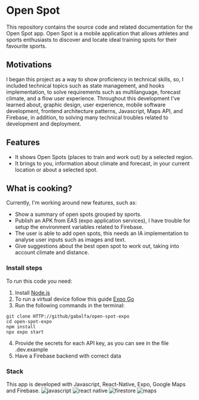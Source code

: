 # Open Spot
This repository contains the source code and related documentation for the Open Spot app.
Open Spot is a mobile application that allows athletes and sports enthusiasts to discover and locate ideal training spots for their favourite sports. 

## Motivations
I began this project as a way to show proficiency in technical skills, so, I included technical topics such as state management, and hooks implementation, to solve requirements such as multilanguage, forecast climate, and a flow user experience.
Throughout this development I've learned about, graphic design, user experience, mobile software development, frontend architecture patterns, Javascript, Maps API, and Firebase, in addition, to solving many technical troubles related to development and deployment.

## Features
- It shows Open Spots (places to train and work out) by a selected region. 
- It brings to you, information about climate and forecast, in your current location or about a selected spot.

## What is cooking?
Currently, I'm working around new features, such as:
- Show a summary of open spots grouped by sports.
- Publish an APK from EAS (expo application services), I have trouble for setup the environment variables related to Firebase.
- The user is able to add open spots, this needs an IA implementation to analyse user inputs such as images and text.
- Give suggestions about the best open spot to work out, taking into account climate and distance.

### Install steps
To run this code you need:
1. Install [Node.js](https://nodejs.org/en)
2. To run a virtual device follow this guide [Expo Go](https://docs.expo.dev/get-started/expo-go/)
3. Run the following commands in the terminal:
```
git clone HTTP://github/gabalfa/open-spot-expo
cd open-spot-expo
npm install
npx expo start
```
4. Provide the secrets for each API key, as you can see in the file .dev.example
5. Have a Firebase backend with correct data

### Stack
This app is developed with Javascript, React-Native, Expo, Google Maps and Firebase.
![javascript](https://img.icons8.com/color/48/javascript--v1.png)
![react native](https://img.icons8.com/nolan/64/react-native.png)
![firestore](https://img.icons8.com/color/48/firebase.png)
![maps](https://img.icons8.com/color/48/google-maps-new.png)
